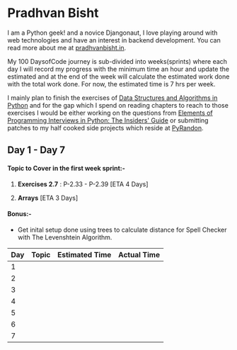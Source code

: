 # Pradhvan Bisht 

I am a Python geek! and a novice Djangonaut, I love playing around with web technologies and have an interest in backend development. You can read more about me at [pradhvanbisht.in](https://pradhvanbisht.in/).

My 100 DaysofCode journey is sub-divided into weeks(sprints) where each day I will record my progress with the minimum time an hour and update the estimated and at the end of the week will calculate the estimated work done with the total work done. For now, the estimated time is 7 hrs per week. 

I mainly plan to finish the exercises of [Data Structures and Algorithms in Python](https://www.amazon.in/Structures-Algorithms-Python-Michael-Goodrich/dp/812656217X/ref=tmm_pap_swatch_0?_encoding=UTF8&qid=&sr=) and for the gap which I spend on reading chapters to reach to those exercises I would be either working on the questions from  [Elements of Programming Interviews in Python: The Insiders' Guide](https://www.amazon.in/Elements-Programming-Interviews-Python-Insiders/dp/1537713949/ref=sr_1_1?s=books&ie=UTF8&qid=1546330150&sr=1-1&keywords=elements+of+programming+interviews+in+python) or submitting patches to my half cooked side projects which reside at [PyRandon](https://github.com/Pradhvan/PyRandom). 

## Day 1 - Day 7 

#### Topic to Cover in the first week sprint:- 

1. **Exercises 2.7** : P-2.33 - P-2.39 [ETA 4 Days]

2. **Arrays** [ETA 3 Days]


#### Bonus:-

* Get inital setup done using trees to calculate distance for Spell Checker with The Levenshtein Algorithm.


| Day        | Topic           | Estimated Time|  Actual Time |
| ---------- |  :-------------:|         -----:|        -----:|
| 1          |                 |               |              |
| 2          |                 |               |              |
| 3          |                 |               |              |
| 4          |                 |               |              |
| 5          |                 |               |              |
| 6          |                 |               |              |
| 7          |                 |               |              |




